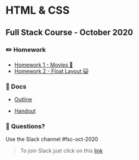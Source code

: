 # HTML & CSS
## Full Stack Course - October 2020

### ✏️ Homework

- [Homework 1 - Movies 🍿](https://github.com/hamburgcodingschool/FSC-Oct-2020-HTML/tree/main/homework/movies)
- [Homework 2 - Float Layout 🙀](https://github.com/hamburgcodingschool/FSC-Oct-2020-HTML/tree/main/homework/homework-2)

### 📄 Docs

- [Outline](https://github.com/hamburgcodingschool/FSC-Oct-2020-HTML/blob/main/docs/Outline%20-%20HTML%20%26%20CSS.pdf)

- [Handout](https://github.com/hamburgcodingschool/FSC-Oct-2020-HTML/blob/main/docs/Handout%20-%20HTML%20%26%20CSS.pdf)

### 🤔 Questions?

Use the Slack channel #fsc-oct-2020

> To join Slack just click on this [link](https://hamburgcodingschool.slack.com/join/shared_invite/enQtMjczNDI3OTE4NzIwLTE2ZmNkNDk5YTg3MDFlOTY2ZmU2YzU5YTU4MTNhNDg4MTRhNTMwYzFiNTdlOTdhYzllYzg5YmVkYzljNWExY2U#/)
